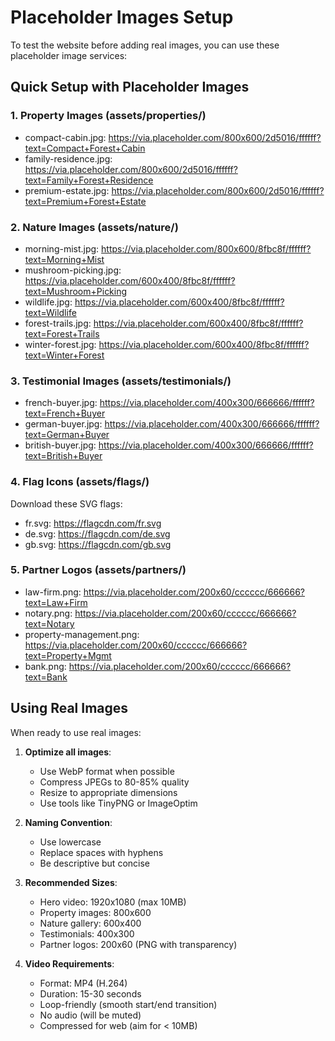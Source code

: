 # Placeholder Images Setup

To test the website before adding real images, you can use these placeholder image services:

## Quick Setup with Placeholder Images

### 1. Property Images (assets/properties/)
- compact-cabin.jpg: https://via.placeholder.com/800x600/2d5016/ffffff?text=Compact+Forest+Cabin
- family-residence.jpg: https://via.placeholder.com/800x600/2d5016/ffffff?text=Family+Forest+Residence
- premium-estate.jpg: https://via.placeholder.com/800x600/2d5016/ffffff?text=Premium+Forest+Estate

### 2. Nature Images (assets/nature/)
- morning-mist.jpg: https://via.placeholder.com/800x600/8fbc8f/ffffff?text=Morning+Mist
- mushroom-picking.jpg: https://via.placeholder.com/600x400/8fbc8f/ffffff?text=Mushroom+Picking
- wildlife.jpg: https://via.placeholder.com/600x400/8fbc8f/ffffff?text=Wildlife
- forest-trails.jpg: https://via.placeholder.com/600x400/8fbc8f/ffffff?text=Forest+Trails
- winter-forest.jpg: https://via.placeholder.com/600x400/8fbc8f/ffffff?text=Winter+Forest

### 3. Testimonial Images (assets/testimonials/)
- french-buyer.jpg: https://via.placeholder.com/400x300/666666/ffffff?text=French+Buyer
- german-buyer.jpg: https://via.placeholder.com/400x300/666666/ffffff?text=German+Buyer
- british-buyer.jpg: https://via.placeholder.com/400x300/666666/ffffff?text=British+Buyer

### 4. Flag Icons (assets/flags/)
Download these SVG flags:
- fr.svg: https://flagcdn.com/fr.svg
- de.svg: https://flagcdn.com/de.svg
- gb.svg: https://flagcdn.com/gb.svg

### 5. Partner Logos (assets/partners/)
- law-firm.png: https://via.placeholder.com/200x60/cccccc/666666?text=Law+Firm
- notary.png: https://via.placeholder.com/200x60/cccccc/666666?text=Notary
- property-management.png: https://via.placeholder.com/200x60/cccccc/666666?text=Property+Mgmt
- bank.png: https://via.placeholder.com/200x60/cccccc/666666?text=Bank

## Using Real Images

When ready to use real images:

1. **Optimize all images**:
   - Use WebP format when possible
   - Compress JPEGs to 80-85% quality
   - Resize to appropriate dimensions
   - Use tools like TinyPNG or ImageOptim

2. **Naming Convention**:
   - Use lowercase
   - Replace spaces with hyphens
   - Be descriptive but concise

3. **Recommended Sizes**:
   - Hero video: 1920x1080 (max 10MB)
   - Property images: 800x600
   - Nature gallery: 600x400
   - Testimonials: 400x300
   - Partner logos: 200x60 (PNG with transparency)

4. **Video Requirements**:
   - Format: MP4 (H.264)
   - Duration: 15-30 seconds
   - Loop-friendly (smooth start/end transition)
   - No audio (will be muted)
   - Compressed for web (aim for < 10MB)